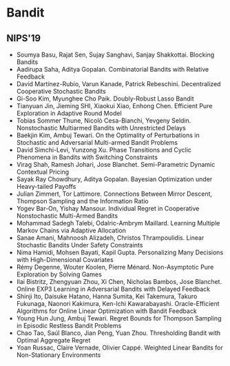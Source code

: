 # Bandit

## NIPS'19
- Soumya Basu, Rajat Sen, Sujay Sanghavi, Sanjay Shakkottai. Blocking Bandits
- Aadirupa Saha, Aditya Gopalan. Combinatorial Bandits with Relative Feedback
- David Martínez-Rubio, Varun Kanade, Patrick Rebeschini. Decentralized Cooperative Stochastic Bandits
- Gi-Soo Kim, Myunghee Cho Paik. Doubly-Robust Lasso Bandit
- Tianyuan Jin, Jieming SHI, Xiaokui Xiao, Enhong Chen. Efficient Pure Exploration in Adaptive Round Model
- Tobias Sommer Thune, Nicolò Cesa-Bianchi, Yevgeny Seldin. Nonstochastic Multiarmed Bandits with Unrestricted Delays
- Baekjin Kim, Ambuj Tewari. On the Optimality of Perturbations in Stochastic and Adversarial Multi-armed Bandit Problems
- David Simchi-Levi, Yunzong Xu. Phase Transitions and Cyclic Phenomena in Bandits with Switching Constraints
- Virag Shah, Ramesh Johari, Jose Blanchet. Semi-Parametric Dynamic Contextual Pricing
- Sayak Ray Chowdhury, Aditya Gopalan. Bayesian Optimization under Heavy-tailed Payoffs
- Julian Zimmert, Tor Lattimore. Connections Between Mirror Descent, Thompson Sampling and the Information Ratio
- Yogev Bar-On, Yishay Mansour. Individual Regret in Cooperative Nonstochastic Multi-Armed Bandits
- Mohammad Sadegh Talebi, Odalric-Ambrym Maillard. Learning Multiple Markov Chains via Adaptive Allocation
- Sanae Amani, Mahnoosh Alizadeh, Christos Thrampoulidis. Linear Stochastic Bandits Under Safety Constraints
- Nima Hamidi, Mohsen Bayati, Kapil Gupta. Personalizing Many Decisions with High-Dimensional Covariates
- Rémy Degenne, Wouter Koolen, Pierre Ménard. Non-Asymptotic Pure Exploration by Solving Games
- Ilai Bistritz, Zhengyuan Zhou, Xi Chen, Nicholas Bambos, Jose Blanchet. Online EXP3 Learning in Adversarial Bandits with Delayed Feedback
- Shinji Ito, Daisuke Hatano, Hanna Sumita, Kei Takemura, Takuro Fukunaga, Naonori Kakimura, Ken-Ichi Kawarabayashi. Oracle-Efficient Algorithms for Online Linear Optimization with Bandit Feedback
- Young Hun Jung, Ambuj Tewari. Regret Bounds for Thompson Sampling in Episodic Restless Bandit Problems
- Chao Tao, Saúl Blanco, Jian Peng, Yuan Zhou. Thresholding Bandit with Optimal Aggregate Regret
- Yoan Russac, Claire Vernade, Olivier Cappé. Weighted Linear Bandits for Non-Stationary Environments

